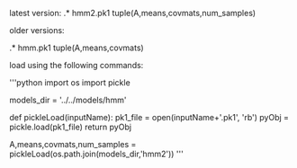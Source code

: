 latest version: 
.* hmm2.pk1   tuple(A,means,covmats,num_samples)

older versions:

.* hmm.pk1    tuple(A,means,covmats)

load using the following commands:

'''python
import os
import pickle


models_dir = '../../models/hmm'

def pickleLoad(inputName):
    pk1_file = open(inputName+'.pk1', 'rb')
    pyObj = pickle.load(pk1_file)
    return pyObj

A,means,covmats,num_samples = pickleLoad(os.path.join(models_dir,'hmm2'))
'''